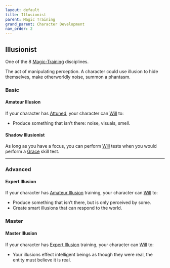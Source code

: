 ```yaml
---
layout: default
title: Illusionist
parent: Magic Training
grand_parent: Character Development
nav_order: 2
---
```

## Illusionist
One of the 8 [Magic-Training](Magic-Training) disciplines.

The act of manipulating perception. A character could use illusion to hide themselves, make otherworldly noise, summon a phantasm.

### Basic
#### Amateur Illusion
If your character has [Attuned](Magic-Training#Attuned), your character can [Will](Spirit#Will) to:
* Produce something that isn’t there: noise, visuals, smell.

#### Shadow Illusionist
As long as you have a focus, you can perform [Will](Spirit#Will) tests when you would perform a [Grace](Agility#Grace) skill test.

---
### Advanced

#### Expert Illusion
If your character has [Amateur Illusion](#Amateur%20Illusion) training, your character can [Will](Spirit#Will) to:
* Produce something that isn’t there, but is only perceived by some. 
* Create smart illusions that can respond to the world.

### Master

#### Master Illusion
If your character has [Expert Illusion](#Expert%20Illusion) training, your character can [Will](Spirit#Will) to:
* Your illusions effect intelligent beings as though they were real, the entity must believe it is real.
